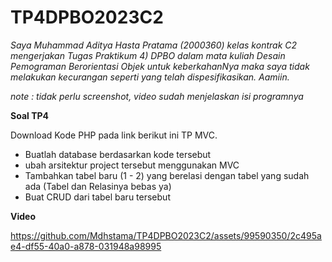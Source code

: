 # TP4DPBO2023C2

*Saya Muhammad Aditya Hasta Pratama (2000360) kelas kontrak C2 mengerjakan Tugas Praktikum 4) DPBO dalam mata kuliah Desain Pemograman Berorientasi Objek untuk keberkahanNya maka saya tidak melakukan kecurangan seperti yang telah dispesifikasikan. Aamiin.*

*note : tidak perlu screenshot, video sudah menjelaskan isi programnya*

**Soal TP4**

Download Kode PHP pada link berikut ini TP MVC.
- Buatlah database berdasarkan kode tersebut
- ubah arsitektur project tersebut menggunakan MVC
- Tambahkan tabel baru (1 - 2) yang berelasi dengan tabel yang sudah ada (Tabel dan Relasinya bebas ya)
- Buat CRUD dari tabel  baru tersebut

**Video**

https://github.com/Mdhstama/TP4DPBO2023C2/assets/99590350/2c495ae4-df55-40a0-a878-031948a98995


